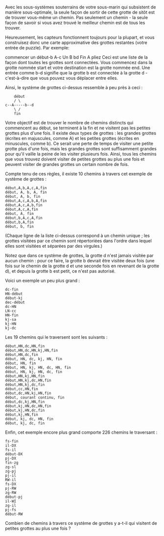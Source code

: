 Avec les sous-systèmes souterrains de votre sous-marin qui subsistent de manière sous-optimale, la seule façon de sortir de cette grotte de sitôt est de trouver vous-même un chemin. Pas seulement un chemin - la seule façon de savoir si vous avez trouvé le meilleur chemin est de tous les trouver.

Heureusement, les capteurs fonctionnent toujours pour la plupart, et vous construisez donc une carte approximative des grottes restantes (votre entrée de puzzle). Par exemple:

commencer un
début-b
A-c
Un B
bd
Fin A
pliez
Ceci est une liste de la façon dont toutes les grottes sont connectées. Vous commencez dans la grotte nommée start et votre destination est la grotte nommée end. Une entrée comme b-d signifie que la grotte b est connectée à la grotte d - c'est-à-dire que vous pouvez vous déplacer entre elles.

Ainsi, le système de grottes ci-dessus ressemble à peu près à ceci :

        début
        / \
    c--A-----b--d
        \ /
        fin

Votre objectif est de trouver le nombre de chemins distincts qui commencent au début, se terminent à la fin et ne visitent pas les petites grottes plus d'une fois. Il existe deux types de grottes : les grandes grottes (écrites en majuscules, comme A) et les petites grottes (écrites en minuscules, comme b). Ce serait une perte de temps de visiter une petite grotte plus d'une fois, mais les grandes grottes sont suffisamment grandes pour qu'il vaille la peine de les visiter plusieurs fois. Ainsi, tous les chemins que vous trouvez doivent visiter de petites grottes au plus une fois et peuvent visiter de grandes grottes un certain nombre de fois.

Compte tenu de ces règles, il existe 10 chemins à travers cet exemple de système de grottes :

    début,A,b,A,c,A,fin
    début, A, b, A, fin
    début, A, b, fin
    début,A,c,A,b,A,fin
    début,A,c,A,b,fin
    début,A,c,A,fin
    début, A, fin
    début,b,A,c,A,fin
    début,b,A,fin
    début, b, fin

(Chaque ligne de la liste ci-dessus correspond à un chemin unique ; les grottes visitées par ce chemin sont répertoriées dans l'ordre dans lequel elles sont visitées et séparées par des virgules.)

Notez que dans ce système de grottes, la grotte d n'est jamais visitée par aucun chemin : pour ce faire, la grotte b devrait être visitée deux fois (une fois sur le chemin de la grotte d et une seconde fois en revenant de la grotte d), et depuis la grotte b est petit, ce n'est pas autorisé.

Voici un exemple un peu plus grand :

    dc-fin
    HN-début
    début-kj
    dec-début
    dc-HN
    LN-cc
    HN-fin
    kj-sa
    kj-HN
    kj-dc


Les 19 chemins qui le traversent sont les suivants :

    début,HN,dc,HN,fin
    début,HN,dc,HN,kj,HN,fin
    début,HN,dc,fin
    début, HN, dc, kj, HN, fin
    début, HN, fin
    début, HN, kj, HN, dc, HN, fin
    début, HN, kj, HN, dc, fin
    début,HN,kj,HN,fin
    début,HN,kj,dc,HN,fin
    début,HN,kj,dc,fin
    début,cc,HN,fin
    début,dc,HN,kj,HN,fin
    début, courant continu, fin
    début,dc,kj,HN,fin
    début,kj,HN,dc,HN,fin
    début,kj,HN,dc,fin
    début,kj,HN,fin
    début, kj, dc, HN, fin
    début, kj, dc, fin

Enfin, cet exemple encore plus grand comporte 226 chemins le traversant :

    fs-fin
    il-DX
    fs-il
    début-DX
    pj-DX
    fin-zg
    zg-sl
    zg-pj
    pj-il
    RW-il
    fs-DX
    pj-RW
    zg-RW
    début-pj
    il-WI
    zg-il
    pj-fs
    début-RW

Combien de chemins à travers ce système de grottes y a-t-il qui visitent de petites grottes au plus une fois ?